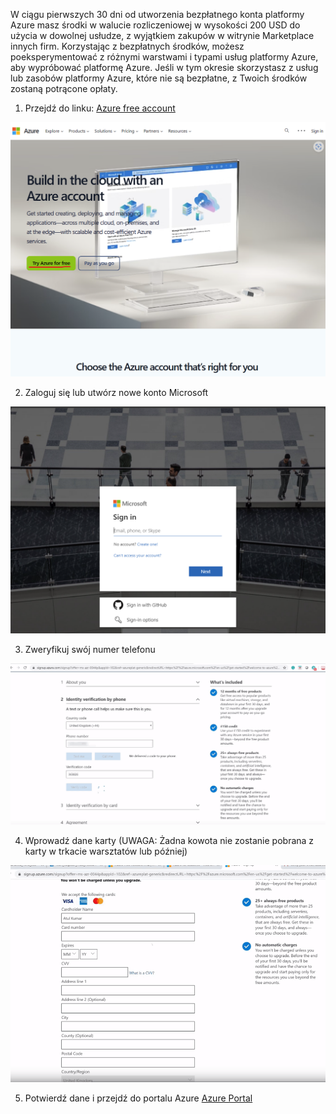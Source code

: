 W ciągu pierwszych 30 dni od utworzenia bezpłatnego konta platformy Azure masz środki w walucie rozliczeniowej w wysokości 200 USD do użycia w dowolnej usłudze, z wyjątkiem zakupów w witrynie Marketplace innych firm. Korzystając z bezpłatnych środków, możesz poeksperymentować z różnymi warstwami i typami usług platformy Azure, aby wypróbować platformę Azure. Jeśli w tym okresie skorzystasz z usług lub zasobów platformy Azure, które nie są bezpłatne, z Twoich środków zostaną potrącone opłaty.

1. Przejdź do linku: [Azure free account](https://azure.microsoft.com/en-us/free/)

![05-01](./assest/az-1.png)

2. Zaloguj się lub utwórz nowe konto Microsoft

![05-01](./assest/az-2.png)

3. Zweryfikuj swój numer telefonu

![05-01](./assest/az-3.png)

4. Wprowadź dane karty (UWAGA: Żadna kowota nie zostanie pobrana z karty w trkacie warsztatów lub później)

![05-01](./assest/az-4.png)

5. Potwierdź dane i przejdź do portalu Azure [Azure Portal](https://portal.azure.com)